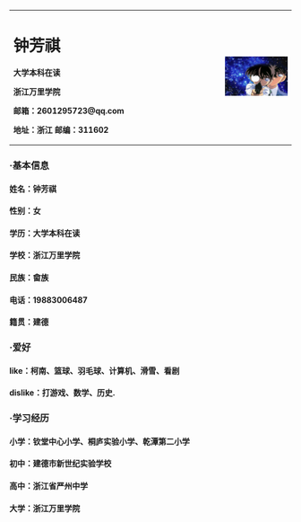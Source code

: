 <table border="0">
  <tr>
    <td width="75%">
      <h1>钟芳祺</h1>
      <p><b>大学本科在读</b></p>
      <p><b>浙江万里学院</b></p>
      <p><b>邮箱：2601295723@qq.com</b></p>
      <p><b>地址：浙江 邮编：311602</b></p>
    </td>
    <td width="25%">
      <img src="kn.jpg" width="100%">  
    </td>
  </tr>
</table>

### ·基本信息
#### 姓名：钟芳祺
#### 性别：女
#### 学历：大学本科在读
#### 学校：浙江万里学院
#### 民族：畲族
#### 电话：19883006487
#### 籍贯：建德

### ·爱好
#### like：柯南、篮球、羽毛球、计算机、滑雪、看剧
#### dislike：打游戏、数学、历史.

### ·学习经历
#### 小学：钦堂中心小学、桐庐实验小学、乾潭第二小学
#### 初中：建德市新世纪实验学校
#### 高中：浙江省严州中学
#### 大学：浙江万里学院
